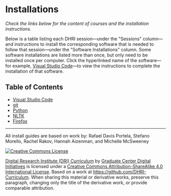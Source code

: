 # Installations

_Check the links below for the content of courses and the installation instructions._

Below is a table listing each DHRI session—under the "Sessions" column—and instructions to install the corresponding software that is needed to follow that session—under the "Software Installations" column. Some software installations are listed more than once, but only need to be installed once per computer. Click the hyperlinked name of the software—for example, [Visual Studio Code](sections/vscode.md)—to view the instructions to complete the installation of that software.  

## Table of Contents

- [Visual Studio Code](guides/visual-studio-code.md)
- [git](guides/git.md)
- [Python](guides/python.md)
- [NLTK](guides/nltk.md)
- [Firefox](guides/firefox.md)
<!--
[Intro to R](https://github.com/GC-DRI/R) | [R](sections/R.md) |
[Data Analysis with R](https://github.com/GC-DRI/R_data_analysis) | [R](sections/R.md) |
[Data Visualization with R](https://github.com/GC-DRI/R_data_vis) | [R](sections/R.md) |
[Mapping](https://github.com/GC-DRI/mapping) | [QGIS](sections/qgis.md) |
[Omeka](https://github.com/GC-DRI/omeka) | [Omeka](https://github.com/GCDigitalFellows/omeka/blob/master/sections/omekainstall.md) | [Omeka.net](https://github.com/GCDigitalFellows/omeka/blob/master/omekainstall.md) |
[Twitter API](https://github.com/GC-DRI/twitter-api) | [Python](sections/python.md), [Tweepy](sections/tweepy.md) | [Conda](sections/conda.md), [Jupyter](sections/jupyter.md) |
-->

<!--
Additional Guides  
These are two additional guides you may reference to assist with Conda and Jupyter Notebook:  
[Conda Package Management](sections/conda.md)  
[Jupyter Notebook](sections/jupyter.md)  
-->

---

All install guides are based on work by: Rafael Davis Portela, Stefano Morello, Rachel Rakov, Hannah Aizenman, and Michelle McSweeney

[![Creative Commons License](https://i.creativecommons.org/l/by-sa/4.0/88x31.png)](http://creativecommons.org/licenses/by-sa/4.0/)

[Digital Research Institute (DRI) Curriculum](http://purl.org/dc/terms/) by [Graduate Center Digital Initiatives](https://gcdi.commons.gc.cuny.edu/) is licensed under a [Creative Commons Attribution-ShareAlike 4.0 International License](http://creativecommons.org/licenses/by-sa/4.0/). Based on a work at <https://github.com/DHRI-Curriculum>. When sharing this material or derivative works, preserve this paragraph, changing only the title of the derivative work, or provide comparable attribution.
